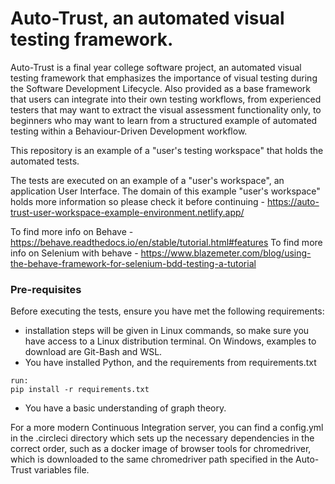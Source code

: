 # Auto-Trust, an automated visual testing framework.
Auto-Trust is a final year college software project, an automated visual testing framework that emphasizes the importance
of visual testing during the Software Development Lifecycle. Also provided as a base framework that users can integrate
into their own testing workflows, from experienced testers that may want to extract the visual assessment functionality
only, to beginners who may want to learn from a structured example of automated testing within a Behaviour-Driven Development
workflow.

This repository is an example of a "user's testing workspace" that holds the automated tests.

The tests are executed on an example of a "user's workspace", an application User Interface.
The domain of this example "user's workspace" holds more information so please check
it before continuing - https://auto-trust-user-workspace-example-environment.netlify.app/

To find more info on Behave - https://behave.readthedocs.io/en/stable/tutorial.html#features
To find more info on Selenium with behave - https://www.blazemeter.com/blog/using-the-behave-framework-for-selenium-bdd-testing-a-tutorial

### Pre-requisites
Before executing the tests, ensure you have met the following requirements:

* installation steps will be given in Linux commands, so make sure you have access to a Linux distribution terminal.
On Windows, examples to download are Git-Bash and WSL.
* You have installed Python, and the requirements from requirements.txt
```
run:
pip install -r requirements.txt
```
* You have a basic understanding of graph theory.



For a more modern Continuous Integration server, you can find a config.yml in the .circleci directory which sets up the necessary
dependencies in the correct order, such as a docker image of browser tools for chromedriver, which is downloaded to the same
chromedriver path specified in the Auto-Trust variables file.
